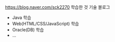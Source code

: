 https://blog.naver.com/sck2270
학습한 것 기술 블로그

- Java 학습
- Web(HTML/CSS/JavaScript) 학습
- Oracle(DB) 학습
- ...

